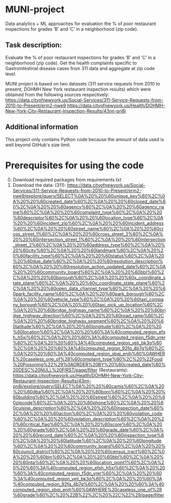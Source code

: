 # MUNI-project
Data analytics + ML approaches for evaluation the % of poor restaurant inspections for grades ‘B’ and ‘C’ in a neighborhood (zip code).

## Task description:
Evaluate the % of poor restaurant inspections for grades ‘B’ and ‘C’ in a neighborhood (zip code).
Get the health complaints specific to Gastrointestinal disease cases from 311 data and aggregate at zip code level.

MUNI project is based on two datasets (311 service requests from 2010 to present, DOHMH New York restaurant inspection results) which were obtained
from the following sources respectively:
https://data.cityofnewyork.us/Social-Services/311-Service-Requests-from-2010-to-Present/erm2-nwe9
https://data.cityofnewyork.us/Health/DOHMH-New-York-City-Restaurant-Inspection-Results/43nn-pn8j

## Additional information
This project only contains Python code because the amount of data used is well beyond GitHub's size limit.

# Prerequisites for using the code
0. Download required packages from requirements.txt
1. Download the data:
   (311): https://data.cityofnewyork.us/Social-Services/311-Service-Requests-from-2010-to-Present/erm2-nwe9/explore/query/SELECT%0A%20%20%60unique_key%60%2C%0A%20%20%60created_date%60%2C%0A%20%20%60closed_date%60%2C%0A%20%20%60agency%60%2C%0A%20%20%60agency_name%60%2C%0A%20%20%60complaint_type%60%2C%0A%20%20%60descriptor%60%2C%0A%20%20%60location_type%60%2C%0A%20%20%60incident_zip%60%2C%0A%20%20%60incident_address%60%2C%0A%20%20%60street_name%60%2C%0A%20%20%60cross_street_1%60%2C%0A%20%20%60cross_street_2%60%2C%0A%20%20%60intersection_street_1%60%2C%0A%20%20%60intersection_street_2%60%2C%0A%20%20%60address_type%60%2C%0A%20%20%60city%60%2C%0A%20%20%60landmark%60%2C%0A%20%20%60facility_type%60%2C%0A%20%20%60status%60%2C%0A%20%20%60due_date%60%2C%0A%20%20%60resolution_description%60%2C%0A%20%20%60resolution_action_updated_date%60%2C%0A%20%20%60community_board%60%2C%0A%20%20%60bbl%60%2C%0A%20%20%60borough%60%2C%0A%20%20%60x_coordinate_state_plane%60%2C%0A%20%20%60y_coordinate_state_plane%60%2C%0A%20%20%60open_data_channel_type%60%2C%0A%20%20%60park_facility_name%60%2C%0A%20%20%60park_borough%60%2C%0A%20%20%60vehicle_type%60%2C%0A%20%20%60taxi_company_borough%60%2C%0A%20%20%60taxi_pick_up_location%60%2C%0A%20%20%60bridge_highway_name%60%2C%0A%20%20%60bridge_highway_direction%60%2C%0A%20%20%60road_ramp%60%2C%0A%20%20%60bridge_highway_segment%60%2C%0A%20%20%60latitude%60%2C%0A%20%20%60longitude%60%2C%0A%20%20%60location%60%2C%0A%20%20%60%3A%40computed_region_efsh_h5xi%60%2C%0A%20%20%60%3A%40computed_region_f5dn_yrer%60%2C%0A%20%20%60%3A%40computed_region_yeji_bk3q%60%2C%0A%20%20%60%3A%40computed_region_92fq_4b7q%60%2C%0A%20%20%60%3A%40computed_region_sbqj_enih%60%0AWHERE%20caseless_one_of%28%60complaint_type%60%2C%20%22Food%20Poisoning%22%29%0AORDER%20BY%20%60created_date%60%20DESC%20NULL%20FIRST/page/filter
   (Restaurants): https://data.cityofnewyork.us/Health/DOHMH-New-York-City-Restaurant-Inspection-Results/43nn-pn8j/explore/query/SELECT%0A%20%20%60camis%60%2C%0A%20%20%60dba%60%2C%0A%20%20%60boro%60%2C%0A%20%20%60building%60%2C%0A%20%20%60street%60%2C%0A%20%20%60zipcode%60%2C%0A%20%20%60phone%60%2C%0A%20%20%60cuisine_description%60%2C%0A%20%20%60inspection_date%60%2C%0A%20%20%60action%60%2C%0A%20%20%60violation_code%60%2C%0A%20%20%60violation_description%60%2C%0A%20%20%60critical_flag%60%2C%0A%20%20%60score%60%2C%0A%20%20%60grade%60%2C%0A%20%20%60grade_date%60%2C%0A%20%20%60record_date%60%2C%0A%20%20%60inspection_type%60%2C%0A%20%20%60latitude%60%2C%0A%20%20%60longitude%60%2C%0A%20%20%60community_board%60%2C%0A%20%20%60council_district%60%2C%0A%20%20%60census_tract%60%2C%0A%20%20%60bin%60%2C%0A%20%20%60bbl%60%2C%0A%20%20%60nta%60%2C%0A%20%20%60location_point1%60%2C%0A%20%20%60%3A%40computed_region_efsh_h5xi%60%2C%0A%20%20%60%3A%40computed_region_f5dn_yrer%60%2C%0A%20%20%60%3A%40computed_region_yeji_bk3q%60%2C%0A%20%20%60%3A%40computed_region_92fq_4b7q%60%2C%0A%20%20%60%3A%40computed_region_sbqj_enih%60%0AWHERE%20caseless_one_of%28%60grade%60%2C%20%22B%22%2C%20%22C%22%29/page/filter
